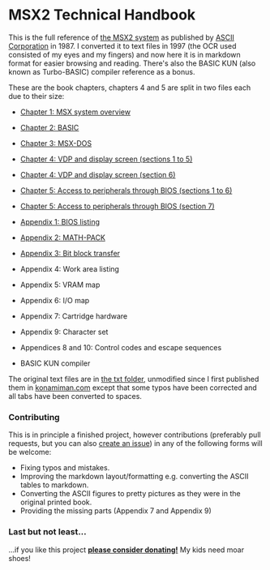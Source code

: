 # MSX2 Technical Handbook

This is the full reference of [the MSX2 system](https://en.wikipedia.org/wiki/MSX) as published by [ASCII Corporation](https://en.wikipedia.org/wiki/ASCII_Corporation) in 1987. I converted it to text files in 1997 (the OCR used consisted of my eyes and my fingers) and now here it is in markdown format for easier browsing and reading. There's also the BASIC KUN (also known as Turbo-BASIC) compiler reference as a bonus.

These are the book chapters, chapters 4 and 5 are split in two files each due to their size:

* [Chapter 1: MSX system overview](md/Chapter1.md)
* [Chapter 2: BASIC](md/Chapter2.md)
* [Chapter 3: MSX-DOS](md/Chapter3.md)
* [Chapter 4: VDP and display screen (sections 1 to 5)](md/Chapter4a.md)
* [Chapter 4: VDP and display screen (section 6)](md/Chapter4b.md)
* [Chapter 5: Access to peripherals through BIOS (sections 1 to 6)](md/Chapter5a.md)
* [Chapter 5: Access to peripherals through BIOS (section 7)](md/Chapter5b.md)
* [Appendix 1: BIOS listing](md/Appendix1.md)
* [Appendix 2: MATH-PACK](md/Appendix2.md)
* [Appendix 3: Bit block transfer](md/Appendix3.md)
* Appendix 4: Work area listing
* Appendix 5: VRAM map
* Appendix 6: I/O map
* Appendix 7: Cartridge hardware
* Appendix 9: Character set
* Appendices 8 and 10: Control codes and escape sequences

* BASIC KUN compiler

The original text files are in [the txt folder](txt), unmodified since I first published them in [konamiman.com](http://www.konamiman.com) except that some typos have been corrected and all tabs have been converted to spaces.


### Contributing

This is in principle a finished project, however contributions (preferably pull requests, but you can also [create an issue](/../../issues)) in any of the following forms will be welcome:

* Fixing typos and mistakes.
* Improving the markdown layout/formatting e.g. converting the ASCII tables to markdown.
* Converting the ASCII figures to pretty pictures as they were in the original printed book.
* Providing the missing parts (Appendix 7 and Appendix 9)


### Last but not least...

...if you like this project **[please consider donating!](http://www.konamiman.com/msx/msx-e.html#donate)** My kids need moar shoes!
